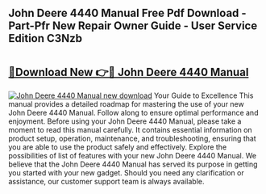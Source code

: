 ## John Deere 4440 Manual Free Pdf Download - Part-Pfr New Repair Owner Guide - User Service Edition C3Nzb

# <h2><a href="http://bc88060.oget.top/?id=John+Deere+4440+Manual">🔗Download New 👉🔴 John Deere 4440 Manual</a></h2>

[![John Deere 4440 Manual new download](https://i.imgur.com/5g1atiW.png)](http://bc88060.oget.top/?id=John+Deere+4440+Manual)
Your Guide to Excellence This manual provides a detailed roadmap for mastering the use of your new John Deere 4440 Manual. Follow along to ensure optimal performance and enjoyment. Before using your John Deere 4440 Manual, please take a moment to read this manual carefully. It contains essential information on product setup, operation, maintenance, and troubleshooting, ensuring that you are able to use the product safely and effectively. Explore the possibilities of list of features with your new John Deere 4440 Manual. We believe that the John Deere 4440 Manual has served its purpose in getting you started with your new gadget. Should you need any clarification or assistance, our customer support team is always available.
